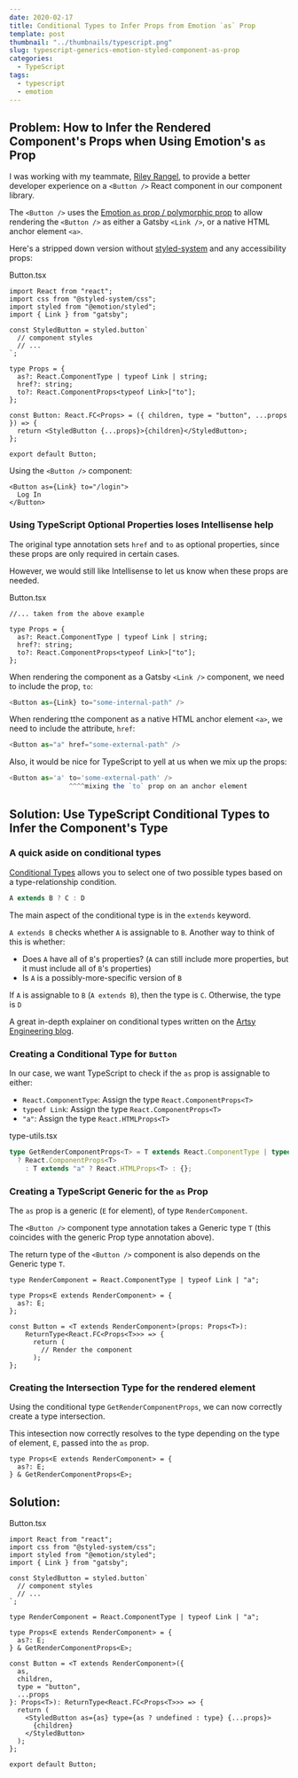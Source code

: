 ```yaml
---
date: 2020-02-17
title: Conditional Types to Infer Props from Emotion `as` Prop
template: post
thumbnail: "../thumbnails/typescript.png"
slug: typescript-generics-emotion-styled-component-as-prop
categories:
  - TypeScript
tags:
  - typescript
  - emotion
---
```


## Problem: How to Infer the Rendered Component's Props when Using Emotion's `as` Prop

I was working with my teammate, <a href='https://github.com/riley-rangel' target='_blank'>Riley Rangel</a>, to provide a better developer experience on a `<Button />` React component in our component library.

The `<Button />` uses the <a href="https://emotion.sh/docs/styled#as-prop" target="_blank">Emotion `as` prop / polymorphic prop</a> to allow rendering the `<Button />` as either a Gatsby `<Link />`, or a native HTML anchor element `<a>`.

Here's a stripped down version without <a href="https://styled-system.com/" target="_blank">styled-system</a> and any accessibility props:

<div class="filename">Button.tsx</div>

```typescript{13-14}
import React from "react";
import css from "@styled-system/css";
import styled from "@emotion/styled";
import { Link } from "gatsby";

const StyledButton = styled.button`
  // component styles
  // ...
`;

type Props = {
  as?: React.ComponentType | typeof Link | string;
  href?: string;
  to?: React.ComponentProps<typeof Link>["to"];
};

const Button: React.FC<Props> = ({ children, type = "button", ...props }) => {
  return <StyledButton {...props}>{children}</StyledButton>;
};

export default Button;
```

Using the `<Button />` component:

```typescript{1}
<Button as={Link} to="/login">
  Log In
</Button>
```

### Using TypeScript Optional Properties loses Intellisense help

The original type annotation sets `href` and `to` as optional properties, since these props are only required in certain cases.

However, we would still like Intellisense to let us know when these props are needed.

<div class="filename">Button.tsx</div>

```typescript{5-6}
//... taken from the above example

type Props = {
  as?: React.ComponentType | typeof Link | string;
  href?: string;
  to?: React.ComponentProps<typeof Link>["to"];
};
```

When rendering the component as a Gatsby `<Link />` component, we need to include the prop, `to`:

```typescript
<Button as={Link} to="some-internal-path" />
```

When rendering tthe component as a native HTML anchor element `<a>`, we need to include the attribute, `href`:

```typescript
<Button as="a" href="some-external-path" />
```

Also, it would be nice for TypeScript to yell at us when we mix up the props:

```typescript
<Button as='a' to='some-external-path' />
               ^^^^mixing the `to` prop on an anchor element
```

## Solution: Use TypeScript Conditional Types to Infer the Component's Type

### A quick aside on conditional types

<a href='https://www.typescriptlang.org/docs/handbook/advanced-types.html#conditional-types' target="_blank">Conditional Types</a> allows you to select one of two possible types based on a type-relationship condition.

```typescript
A extends B ? C : D
```

The main aspect of the conditional type is in the `extends` keyword.

`A extends B` checks whether `A` is assignable to `B`. Another way to think of this is whether:

- Does `A` have all of `B`'s properties? (`A` can still include more properties, but it must include all of `B`'s properties)
- Is `A` is a possibly-more-specific version of `B`

If `A` is assignable to `B` (`A extends B`), then the type is `C`. Otherwise, the type is `D`

A great in-depth explainer on conditional types written on the <a href='https://artsy.github.io/blog/2018/11/21/conditional-types-in-typescript/' target="_blank">Artsy Engineering blog</a>.

### Creating a Conditional Type for `Button`

In our case, we want TypeScript to check if the `as` prop is assignable to either:

- `React.ComponentType`: Assign the type `React.ComponentProps<T>`
- `typeof Link`: Assign the type `React.ComponentProps<T>`
- `"a"`: Assign the type `React.HTMLProps<T>`

<div class="filename">type-utils.tsx</div>

<!-- prettier-ignore-start -->
```typescript
type GetRenderComponentProps<T> = T extends React.ComponentType | typeof Link
  ? React.ComponentProps<T>
    : T extends "a" ? React.HTMLProps<T> : {};
```
<!-- prettier-ignore-end -->

### Creating a TypeScript Generic for the `as` Prop

The `as` prop is a generic (`E` for element), of type `RenderComponent`.

The `<Button />` component type annotation takes a Generic type `T` (this coincides with the generic Prop type annotation above).

The return type of the `<Button />` component is also depends on the Generic type `T`.

```typescript{4,7,8}
type RenderComponent = React.ComponentType | typeof Link | "a";

type Props<E extends RenderComponent> = {
  as?: E;
};

const Button = <T extends RenderComponent>(props: Props<T>):
    ReturnType<React.FC<Props<T>>> => {
      return (
        // Render the component
      );
};
```

### Creating the Intersection Type for the rendered element

Using the conditional type `GetRenderComponentProps`, we can now correctly create a type intersection.

This intesection now correctly resolves to the type depending on the type of element, `E`, passed into the `as` prop.

```typescript{3}
type Props<E extends RenderComponent> = {
  as?: E;
} & GetRenderComponentProps<E>;
```

## Solution:

<div class="filename">Button.tsx</div>

<!-- prettier-ignore-start -->
```typescript{11,13-15,17,22}
import React from "react";
import css from "@styled-system/css";
import styled from "@emotion/styled";
import { Link } from "gatsby";

const StyledButton = styled.button`
  // component styles
  // ...
`;

type RenderComponent = React.ComponentType | typeof Link | "a";

type Props<E extends RenderComponent> = {
  as?: E;
} & GetRenderComponentProps<E>;

const Button = <T extends RenderComponent>({
  as,
  children,
  type = "button",
  ...props
}: Props<T>): ReturnType<React.FC<Props<T>>> => {
  return (
    <StyledButton as={as} type={as ? undefined : type} {...props}>
      {children}
    </StyledButton>
  );
};

export default Button;
```
<!-- prettier-ignore-end -->
